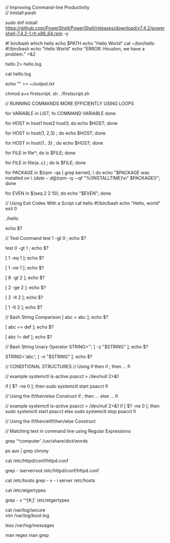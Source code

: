// Improving Command-line Productivity   
// Intstall pwsh

sudo dnf install https://github.com/PowerShell/PowerShell/releases/download/v7.4.2/powershell-7.4.2-1.rh.x86_64.rpm -y

#! bin/bash
which hello
echo $PATH
echo "Hello World"
cat ~/bin/hello
#!/bin/bash
echo "Hello World"
echo "ERROR: Houston, we have a problem." >&2

hello 2> hello.log

cat hello.log

echo "" >> ~/output.txt

chmod a+x firstscript. sh
. /firstscript.sh


// RUNNING COMMANDS MORE EFFICIENTLY USING LOOPS

for VARIABLE in LIST; fo
COMMAND VARIABLE
done

for HOST in host1 host2 host3; do echo $HOST; done

for HOST in host{1, 2,3} ; do echo $HOST; done

for HOST in host{1.. 3} ; do echo $HOST; done

for FILE in file*; do ls $FILE; done

for FILE in file{a..c} ; do ls $FILE; done

for PACKAGE in $(rpm -qa | grep kernel); \ do echo "$PACKAGE was installed on \ $(date -d @$(rpm -q --qf "%{INSTALLTIME}\n" $PACKAGE))"; done

for EVEN in $(seq 2 2 10); do echo "$EVEN"; done

// Using Exit Codes With a Script
cat hello
#!/bin/bash
echo "Hello, world"
exit 0

./hello

echo $?

// Test Command
test 1 -gt 0 ; echo $?

test 0 -gt 1 ; echo $?

[ 1 -eq 1 ]; echo $?

[ 1 -ne 1 ]; echo $?

[ 8 -gt 2 ]; echo $?

[ 2 -ge 2 ]; echo $?

[ 2 -lt 2 ]; echo $?

[ 1 -lt 2 ]; echo $?

// Bash String Comparison
[ abc = abc ]; echo $?

[ abc == def ]; echo $?

[ abc != def ]; echo $?

// Bash String Unary Operator
STRING=''; [ -z "$STRING" ]; echo $?

STRING='abc'; [ -n "$STRING" ]; echo $?

// CONDITIONAL STRUCTURES 
// Using if then
if <CONDITION>; then
 <STATEMENT>
 ...
 <STATEMENT>
fi

// example
systemctl is-active psacct > /dev/null 2>&1

if [ $? -ne 0 ]; then
sudo systemctl start psacct
fi

// Using the if/then/else Construct
if <CONDITION>; then
 <STATEMENT>
 ...
 <STATEMENT>
 else
 <STATEMENT>
 ...
 <STATEMENT>
fi

// example
systemctl is-active psacct > /dev/null 2>&1
if [ $? -ne 0 ]; then
sudo systemctl start psacct
else
sudo systemctl stop psacct
fi

// Using the if/then/elif/then/else Construct


// Matching text in command line using Regular Expressions

grep '^computer' /usr/share/dict/words

ps aux | grep chrony

cat /etc/httpd/conf/httpd.conf

grep - iserverroot /etc/httpd/conf/httpd.conf

cat /etc/hosts
grep - v - i server /etc/hosts

cat /etc/etgertypes

grep - v '^[#;]' /etc/etgertypes

cat /var/log/secure \
vim /var/log/boot.log

less /var/log/messages

man regex
man grep





 